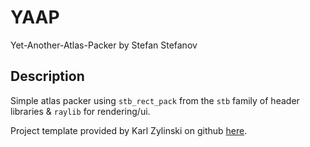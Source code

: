 
# YAAP
Yet-Another-Atlas-Packer by Stefan Stefanov

## Description

Simple atlas packer using `stb_rect_pack` from the `stb` family of header libraries & `raylib` for rendering/ui.

Project template provided by Karl Zylinski on github [here](https://github.com/karl-zylinski/odin-raylib-hot-reload-game-template).
